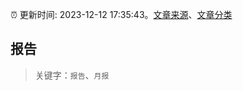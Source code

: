:alarm_clock: 更新时间: 2023-12-12 17:35:43。[文章来源](/README.md)、[文章分类](/TAGS.md)

## 报告


> 关键字：`报告`、`月报`



